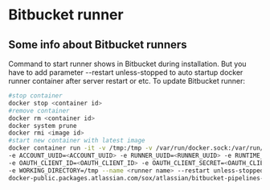 # Bitbucket runner

## Some info about Bitbucket runners

Command to start runner shows in Bitbucket during installation. But you have to add parameter --restart unless-stopped to auto startup docker runner container after server restart or etc.
To update Bitbucket runner:

```bash
#stop container
docker stop <container id>
#remove container
docker rm <container id>
docker system prune
docker rmi <image id>
#start new container with latest image 
docker container run -it -v /tmp:/tmp -v /var/run/docker.sock:/var/run/docker.sock -v /var/lib/docker/containers:/var/lib/docker/containers:ro \
-e ACCOUNT_UUID=<ACCOUNT_UUID> -e RUNNER_UUID=<RUNNER_UUID> -e RUNTIME_PREREQUISITES_ENABLED=true \
-e OAUTH_CLIENT_ID=<OAUTH_CLIENT_ID> -e OAUTH_CLIENT_SECRET=<OAUTH_CLIENT_SECRET> \
-e WORKING_DIRECTORY=/tmp --name <runner name> --restart unless-stopped \
docker-public.packages.atlassian.com/sox/atlassian/bitbucket-pipelines-runner:1
```
